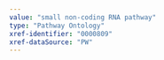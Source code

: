 ```yaml
---
value: "small non-coding RNA pathway"
type: "Pathway Ontology"
xref-identifier: "0000809"
xref-dataSource: "PW"
---
```

